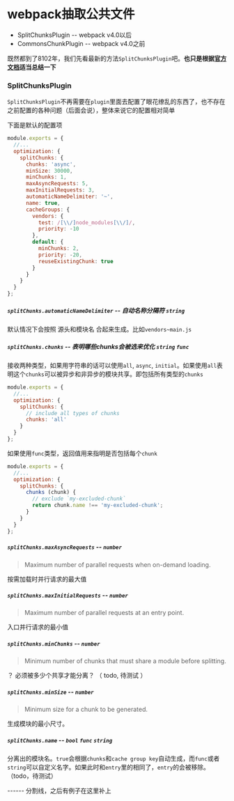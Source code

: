 # webpack抽取公共文件

* SplitChunksPlugin -- webpack v4.0以后
* CommonsChunkPlugin -- webpack v4.0之前

既然都到了8102年，我们先看最新的方法`SplitChunksPlugin`吧。**也只是根据[官方文档](https://webpack.docschina.org/plugins/split-chunks-plugin/)适当总结一下**


### SplitChunksPlugin

`SplitChunksPlugin`不再需要在`plugin`里面去配置了眼花缭乱的东西了，也不存在之前配置的各种问题（后面会说），整体来说它的配置相对简单


下面是默认的配置项

```js
module.exports = {
  //...
  optimization: {
    splitChunks: {
      chunks: 'async',
      minSize: 30000,
      minChunks: 1,
      maxAsyncRequests: 5,
      maxInitialRequests: 3,
      automaticNameDelimiter: '~',
      name: true,
      cacheGroups: {
        vendors: {
          test: /[\\/]node_modules[\\/]/,
          priority: -10
        },
        default: {
          minChunks: 2,
          priority: -20,
          reuseExistingChunk: true
        }
      }
    }
  }
};
```

##### `splitChunks.automaticNameDelimiter` -- 自动名称分隔符 `string`

默认情况下会按照 源头和模块名 合起来生成。比如`vendors~main.js`

##### `splitChunks.chunks` -- 表明哪些chunks会被选来优化 `string` `func`

接收两种类型，如果用字符串的话可以使用`all`, `async`, `initial`。如果使用`all`表明这个`chunks`可以被异步和非异步的模块共享。即包括所有类型的`chunks`

```js
module.exports = {
  //...
  optimization: {
    splitChunks: {
      // include all types of chunks
      chunks: 'all'
    }
  }
};
```

如果使用`func`类型，返回值用来指明是否包括每个`chunk`

```js
module.exports = {
  //...
  optimization: {
    splitChunks: {
      chunks (chunk) {
        // exclude `my-excluded-chunk`
        return chunk.name !== 'my-excluded-chunk';
      }
    }
  }
};
```

##### `splitChunks.maxAsyncRequests`  -- `number`

> Maximum number of parallel requests when on-demand loading. 

按需加载时并行请求的最大值

##### `splitChunks.maxInitialRequests`  --  `number`

> Maximum number of parallel requests at an entry point.

入口并行请求的最小值

##### `splitChunks.minChunks`  --  `number`

> Minimum number of chunks that must share a module before splitting.

？ 必须被多少个共享才能分离？ （ todo, 待测试 ）

##### `splitChunks.minSize`  --   `number`

> Minimum size for a chunk to be generated.

生成模块的最小尺寸。

##### `splitChunks.name`  --  `bool` `func` `string`

分离出的模块名。`true`会根据`chunks`和`cache group key`自动生成，而`func`或者`string`可以自定义名字。如果此时和`entry`里的相同了，`entry`的会被移除。（todo，待测试）

------ 分割线，之后有例子在这里补上